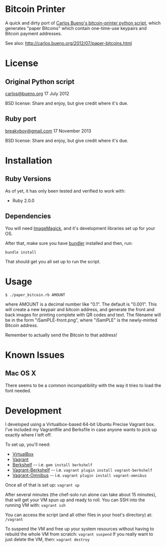 Bitcoin Printer
===============

A quick and dirty port of [Carlos Bueno's bitcoin-printer python script](https://github.com/aristus/bitcoin-printer), which generates "paper Bitcoins" which contain one-time-use keypairs and Bitcoin payment addresses.

See also: http://carlos.bueno.org/2012/07/paper-bitcoins.html

# License
## Original Python script
carlos@bueno.org 17 July 2012

BSD license: Share and enjoy, but give credit where it's due.

## Ruby port
breakyboy@gmail.com 17 November 2013

BSD license: Share and enjoy, but give credit where it's due.

# Installation
## Ruby Versions
As of yet, it has only been tested and verified to work with:
- Ruby 2.0.0

## Dependencies
You will need [ImageMagick](http://www.imagemagick.org/), and it's development libraries set up for your OS.

After that, make sure you have [bundler](http://bundler.io/) installed and then, run:
```
bundle install
```
That should get you all set up to run the script.

# Usage
```
$ ./paper_bitcoin.rb AMOUNT
```
where AMOUNT is a decimal number like "0.1". The default is "0.001". This will create a new keypair and bitcoin address, and generate the front and back images for printing complete with QR codes and text. The filename will be in the form "iSamPLE-front.png", where "iSamPLE" is the newly-minted Bitcoin address.

Remember to actually send the Bitcoin to that address!

# Known Issues
## Mac OS X
There seems to be a common incompatibility with the way it tries to load the font needed.

# Development
I developed using a Virtualbox-based 64-bit Ubuntu Precise Vagrant box. I've included my Vagrantfile and Berksfile in case anyone wants to pick up exactly where I left off.

To set up, you'll need:

- [VirtualBox](https://www.virtualbox.org/wiki/Downloads)
- [Vagrant](http://downloads.vagrantup.com/)
- [Berkshelf](http://berkshelf.com/) -- i.e. ```gem install berkshelf```
- [Vagrant-Berkshelf](https://github.com/berkshelf/vagrant-berkshelf) -- i.e. ```vagrant plugin install vagrant-berkshelf```
- [Vagrant-Omnibus](https://github.com/schisamo/vagrant-omnibus) -- i.e. ```vagrant plugin install vagrant-omnibus```

Once all of that is set up:
```vagrant up```

After several minutes (the chef-solo run alone can take about 15 minutes), that will get your VM spun up and ready to roll. You can SSH into the running VM with: ```vagrant ssh```

You can access the script (and all other files in your host's directory) at: ```/vagrant```

To suspend the VM and free up your system resources without having to rebuild the whole VM from scratch: ```vagrant suspend```
If you really want to just delete the VM, then: ```vagrant destroy```
